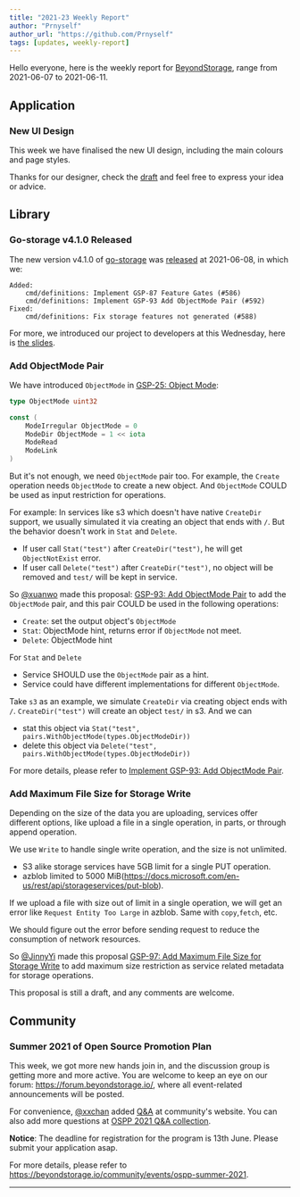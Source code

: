 ```yaml
---
title: "2021-23 Weekly Report"
author: "Prnyself"
author_url: "https://github.com/Prnyself"
tags: [updates, weekly-report]
---
```


Hello everyone, here is the weekly report for [BeyondStorage](https://beyondstorage.io), range from 2021-06-07 to 2021-06-11.

<!--truncate-->

## Application

### New UI Design

This week we have finalised the new UI design, including the main colours and page styles. 

Thanks for our designer, check the [draft](https://www.figma.com/file/xSri76AIgzMUA3Gxs11GO0/Data-Migration-UI-Design?node-id=4%3A180)
and feel free to express your idea or advice.   

## Library

### Go-storage v4.1.0 Released

The new version v4.1.0 of [go-storage] was [released](https://github.com/beyondstorage/go-storage/releases/tag/v4.1.0) at 2021-06-08, in which we:
```
Added:
    cmd/definitions: Implement GSP-87 Feature Gates (#586)
    cmd/definitions: Implement GSP-93 Add ObjectMode Pair (#592)
Fixed:
    cmd/definitions: Fix storage features not generated (#588)
```

For more, we introduced our project to developers at this Wednesday, here is [the slides](https://docs.google.com/presentation/d/13Wm4d4OqO0WJ9Y0ZZ7NsjvfLqDilSkGX94qc1e7w87k/edit#slide=id.p).

### Add ObjectMode Pair

We have introduced `ObjectMode` in [GSP-25: Object Mode](https://github.com/beyondstorage/specs/blob/master/rfcs/25-object-mode.md):

```go
type ObjectMode uint32

const (
    ModeIrregular ObjectMode = 0
    ModeDir ObjectMode = 1 << iota
    ModeRead
    ModeLink
)
```

But it's not enough, we need `ObjectMode` pair too. For example, the `Create` operation needs `ObjectMode` to create a new object. 
And `ObjectMode` COULD be used as input restriction for operations. 

For example:
In services like s3 which doesn't have native `CreateDir` support, we usually simulated it via creating an object that ends with `/`. But the behavior doesn't work in `Stat` and `Delete`.

  - If user call `Stat("test")` after `CreateDir("test")`, he will get `ObjectNotExist` error.
  - If user call `Delete("test")` after `CreateDir("test")`, no object will be removed and `test/` will be kept in service.

So [@xuanwo] made this proposal:
[GSP-93: Add ObjectMode Pair](https://github.com/beyondstorage/specs/blob/master/rfcs/93-add-object-mode-pair.md) to add the `ObjectMode` pair, 
and this pair COULD be used in the following operations:

  - `Create`: set the output object's `ObjectMode`
  - `Stat`: ObjectMode hint, returns error if `ObjectMode` not meet.
  - `Delete`: ObjectMode hint

For `Stat` and `Delete`

  - Service SHOULD use the `ObjectMode` pair as a hint.
  - Service could have different implementations for different `ObjectMode`.

Take `s3` as an example, we simulate `CreateDir` via creating object ends with `/`. `CreateDir("test")` will create an object `test/` in s3. And we can

  - stat this object via `Stat("test", pairs.WithObjectMode(types.ObjectModeDir))`
  - delete this object via `Delete("test", pairs.WithObjectMode(types.ObjectModeDir))`

For more details, please refer
to [Implement GSP-93: Add ObjectMode Pair](https://github.com/beyondstorage/go-storage/issues/591).

### Add Maximum File Size for Storage Write

Depending on the size of the data you are uploading, services offer different options, 
like upload a file in a single operation, in parts, or through append operation.

We use `Write` to handle single write operation, and the size is not unlimited.

  - S3 alike storage services have 5GB limit for a single PUT operation.
  - azblob limited to 5000 MiB(<https://docs.microsoft.com/en-us/rest/api/storageservices/put-blob>).

If we upload a file with size out of limit in a single operation, we will get an error like `Request Entity Too Large` in azblob. Same with `copy`,`fetch`, etc.

We should figure out the error before sending request to reduce the consumption of network resources.

So [@JinnyYi] made this proposal [GSP-97: Add Maximum File Size for Storage Write](https://github.com/beyondstorage/specs/pull/97)
to add maximum size restriction as service related metadata for storage operations.

This proposal is still a draft, and any comments are welcome.

## Community

### Summer 2021 of Open Source Promotion Plan

This week, we got more new hands join in, and the discussion group is getting more and more active.
You are welcome to keep an eye on our forum: <https://forum.beyondstorage.io/>, where all event-related announcements will be posted.

For convenience, [@xxchan] added [Q&A](https://beyondstorage.io/community/events/ospp-summer-2021#qa) at community's website.
You can also add more questions at [OSPP 2021 Q&A collection](https://forum.beyondstorage.io/t/ospp-2021-q-a-collection/86).

**Notice**: The deadline for registration for the program is 13th June. Please submit your application asap. 

For more details, please refer to <https://beyondstorage.io/community/events/ospp-summer-2021>.

---

[go-storage]: https://github.com/beyondstorage/go-storage

[@JinnyYi]: https://github.com/JinnyYi

[@Prnyself]: https://github.com/Prnyself

[@Xuanwo]: https://github.com/Xuanwo

[@xxchan]: https://github.com/xxchan